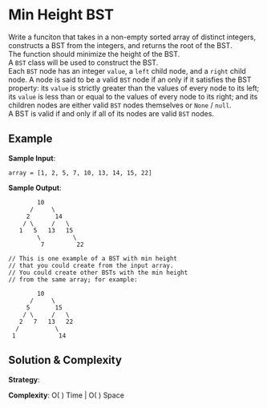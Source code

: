 # Min Height BST  
Write a funciton that takes in a non-empty sorted array of distinct integers, constructs a BST from the integers, and returns the root of the BST.  
The function should minimize the height of the BST.  
A `BST` class will be used to construct the BST.  
Each `BST` node has an integer `value`, a `left` child node, and a `right` child node. A node is said to be a valid `BST` node if an only if it satisfies the BST property: its `value` is strictly greater than the values of every node to its left; its `value` is less than or equal to the values of every node to its right; and its children nodes are either valid `BST` nodes themselves or `None` / `null`.  
A BST is valid if and only if all of its nodes are valid `BST` nodes.  

## Example  
__Sample Input__:  
```
array = [1, 2, 5, 7, 10, 13, 14, 15, 22]  
```

__Sample Output__:  
```
		10
	  /     \
	 2       14
	/ \     /   \
   1   5   13   15
        \         \
         7         22

// This is one example of a BST with min height
// that you could create from the input array. 
// You could create other BSTs with the min height
// from the same array; for example:

        10
	  /     \
	 5       15
	/ \     /   \
   2   7   13   22
  /          \    
 1            14
 ```
## Solution & Complexity  
__Strategy__:  

__Complexity__: O( ) Time | O( ) Space
